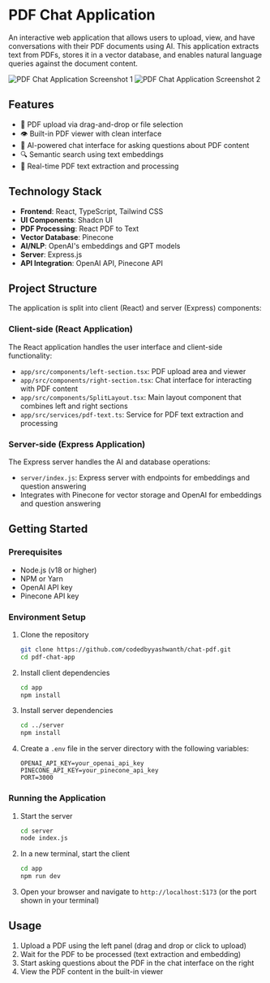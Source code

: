 # PDF Chat Application

An interactive web application that allows users to upload, view, and have conversations with their PDF documents using AI. This application extracts text from PDFs, stores it in a vector database, and enables natural language queries against the document content.

![PDF Chat Application Screenshot 1](https://i.postimg.cc/L8cpyFdn/screen-1.png)
![PDF Chat Application Screenshot 2](https://i.postimg.cc/g2XpqkTC/screen-2.png)

## Features

- 📄 PDF upload via drag-and-drop or file selection
- 👁️ Built-in PDF viewer with clean interface
- 💬 AI-powered chat interface for asking questions about PDF content
- 🔍 Semantic search using text embeddings
- 🔄 Real-time PDF text extraction and processing

## Technology Stack

- **Frontend**: React, TypeScript, Tailwind CSS
- **UI Components**: Shadcn UI
- **PDF Processing**: React PDF to Text
- **Vector Database**: Pinecone
- **AI/NLP**: OpenAI's embeddings and GPT models
- **Server**: Express.js
- **API Integration**: OpenAI API, Pinecone API

## Project Structure

The application is split into client (React) and server (Express) components:

### Client-side (React Application)

The React application handles the user interface and client-side functionality:

- `app/src/components/left-section.tsx`: PDF upload area and viewer
- `app/src/components/right-section.tsx`: Chat interface for interacting with PDF content
- `app/src/components/SplitLayout.tsx`: Main layout component that combines left and right sections
- `app/src/services/pdf-text.ts`: Service for PDF text extraction and processing

### Server-side (Express Application)

The Express server handles the AI and database operations:

- `server/index.js`: Express server with endpoints for embeddings and question answering
- Integrates with Pinecone for vector storage and OpenAI for embeddings and question answering

## Getting Started

### Prerequisites

- Node.js (v18 or higher)
- NPM or Yarn
- OpenAI API key
- Pinecone API key

### Environment Setup

1. Clone the repository
   ```bash
   git clone https://github.com/codedbyyashwanth/chat-pdf.git
   cd pdf-chat-app
   ```

2. Install client dependencies
   ```bash
   cd app
   npm install
   ```

3. Install server dependencies
   ```bash
   cd ../server
   npm install
   ```

4. Create a `.env` file in the server directory with the following variables:
   ```
   OPENAI_API_KEY=your_openai_api_key
   PINECONE_API_KEY=your_pinecone_api_key
   PORT=3000
   ```

### Running the Application

1. Start the server
   ```bash
   cd server
   node index.js
   ```

2. In a new terminal, start the client
   ```bash
   cd app
   npm run dev
   ```

3. Open your browser and navigate to `http://localhost:5173` (or the port shown in your terminal)

## Usage

1. Upload a PDF using the left panel (drag and drop or click to upload)
2. Wait for the PDF to be processed (text extraction and embedding)
3. Start asking questions about the PDF in the chat interface on the right
4. View the PDF content in the built-in viewer
